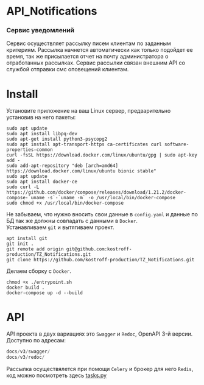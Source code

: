 # API_Notifications
### Сервис уведомлений
Сервис осуществляет рассылку писем клиентам по заданным критериям.
Рассылка начнется автоматически как только подойдет ее время, так же присылается отчет на почту администратора о отработанных рассылках.
Сервис рассылки связан внешним API со службой отправки смс оповещений клиентам.
<br>
# Install 
Установите приложение на ваш Linux сервер, предварительно установив на него пакеты:
<br>
```
sudo apt update
sudo apt install libpq-dev
sudo apt-get install python3-psycopg2
sudo apt install apt-transport-https ca-certificates curl software-properties-common
curl -fsSL https://download.docker.com/linux/ubuntu/gpg | sudo apt-key add -
sudo add-apt-repository "deb [arch=amd64] https://download.docker.com/linux/ubuntu bionic stable"
sudo apt update
sudo apt install docker-ce
sudo curl -L https://github.com/docker/compose/releases/download/1.21.2/docker-compose-`uname -s`-`uname -m` -o /usr/local/bin/docker-compose
sudo chmod +x /usr/local/bin/docker-compose
```
Не забываем, что нужно вносить свои данные в `config.yaml` и данные по БД так же должны совпадать с данными в `Docker`.
<br>
Устанавливаем `git` и вытягиваем проект.
<br>
```
apt install git
git init .
git remote add origin git@github.com:kostroff-production/TZ_Notifications.git
git clone https://github.com/kostroff-production/TZ_Notifications.git
```
Делаем сборку с `Docker`.
<br>
```
chmod +x ./entrypoint.sh
docker build .
docker-compose up -d --build
```
# API
API проекта в двух вариациях это `Swagger` и `Redoc`, OpenAPI 3-й версии.
Доступно по адресам:
```python
docs/v3/swagger/
docs/v3/redoc/
```
Рассылка осуществялется при помощи `Celery` и брокер для него `Redis`, код можно посмотреть здесь [tasks.py](https://github.com/kostroff-production/TZ_Notifications/blob/main/app/tasks.py)
